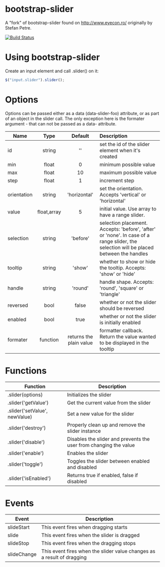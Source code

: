 bootstrap-slider
================
A "fork" of bootstrap-slider found on http://www.eyecon.ro/ originally by Stefan Petre.

[![Build Status](https://travis-ci.org/seiyria/bootstrap-slider.png?branch=master)](https://travis-ci.org/seiyria/bootstrap-slider)

Using bootstrap-slider
======================

Create an input element and call .slider() on it:

```js
$("input.slider").slider();
```

Options
=======
Options can be passed either as a data (data-slider-foo) attribute, or as part of an object in the slider call. The only exception here is the formater argument - that can not be passed as a data- attribute.


| Name | Type |	Default |	Description |
| ---- |:----:|:-------:|:----------- |
| id | string | '' | set the id of the slider element when it's created |
| min |	float	| 0 |	minimum possible value |
| max |	float |	10 |	maximum possible value | 
| step | float |	1 |	increment step |
| orientation |	string | 'horizontal' |	set the orientation. Accepts 'vertical' or 'horizontal' |
| value |	float,array |	5	| initial value. Use array to have a range slider. |
| selection |	string |	'before' |	selection placement. Accepts: 'before', 'after' or 'none'. In case of a range slider, the selection will be placed between the handles |
| tooltip |	string |	'show' |	whether to show or hide the tooltip. Accepts: 'show' or 'hide' |
| handle |	string |	'round' |	handle shape. Accepts: 'round', 'square' or 'triangle' |
| reversed | bool | false | whether or not the slider should be reversed |
| enabled | bool | true | whether or not the slider is initially enabled |
| formater |	function |	returns the plain value |	formatter callback. Return the value wanted to be displayed in the tooltip |

Functions
=========
| Function | Description |
| -------- | ----------- |
| .slider(options) | Initializes the slider |
| .slider('getValue') | Get the current value from the slider |
| .slider('setValue', newValue) | Set a new value for the slider |
| .slider('destroy') | Properly clean up and remove the slider instance |
| .slider('disable') | Disables the slider and prevents the user from changing the value |
| .slider('enable') | Enables the slider |
| .slider('toggle') | Toggles the slider between enabled and disabled |
| .slider('isEnabled') | Returns true if enabled, false if disabled |

Events
======
| Event | Description |
| ----- | ----------- |
| slideStart | This event fires when dragging starts |
| slide | This event fires when the slider is dragged |
| slideStop | This event fires when the dragging stops |
| slideChange | This event fires when the slider value changes as a result of dragging |
